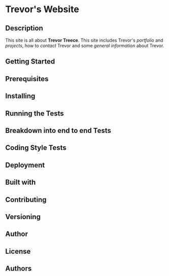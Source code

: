 # Trevor's Website
## Description
This site is all about **Trevor Treece**. This site includes Trevor's *portfolio* and *projects*, how to *contact* Trevor and some *general information* about Trevor.
## Getting Started
## Prerequisites
## Installing
## Running the Tests
## Breakdown into end to end Tests
## Coding Style Tests
## Deployment
## Built with
## Contributing
## Versioning
## Author
## License
## Authors
